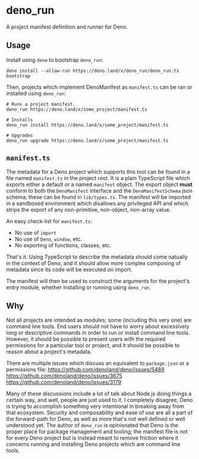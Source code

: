 # deno_run

A project manifest definition and runner for Deno.

## Usage

Install using `deno` to bootstrap `deno_run`:
```shell
deno install --allow-run https://deno.land/x/deno_run/deno_run.ts bootstrap
```

Then, projects which implement DenoManifest as `manifest.ts` can be ran or installed using `deno_run`:
```shell
# Runs a project manifest.
deno_run https://deno.land/x/some_project/manifest.ts

# Installs
deno_run install https://deno.land/x/some_project/manifest.ts

# Upgrades
deno_run upgrade https://deno.land/x/some_project/manifest.ts
```

## `manifest.ts`

The metadata for a Deno project which supports this tool can be found in a file named `manifest.ts` in the project root. It is a plain TypeScript file which exports either a default or a named `manifest` object. The export object **must** conform to both the `DenoManifest` interface and the `DenoManifestSchema` json schema; these can be found in `lib/types.ts`. The manifest will be imported in a sandboxed environment which disallows any privileged API and which strips the export of any non-primitive, non-object, non-array value.

An easy check-list for `manifest.ts`:
  - No use of `import`
  - No use of `Deno`, `window`, etc.
  - No exporting of functions, classes, etc.

That's it. Using TypeScript to describe the metadata should come natually in the context of Deno, and it should allow more complex composing of metadata since its code will be executed on import.

The manifest will then be used to construct the arguments for the project's entry module, whether installing or running using `deno_run`.

## Why

Not all projects are intended as modules; some (including this very one) are command line tools. End users should not have to worry about excessively long or descriptive commands in order to run or install command line tools. However, it should be possible to present users with the required permissions for a particular tool or project, and it should be possible to reason about a project's metadata.

There are multiple issues which discuss an equivalent to `package.json` or a permissions file:
https://github.com/denoland/deno/issues/5489
https://github.com/denoland/deno/issues/3675
https://github.com/denoland/deno/issues/3179

Many of these discussions include a lot of talk about Node.js doing things a certain way, and well, people are just used to it. I completely disagree; Deno is trying to accomplish something very intentional in breaking away from that ecosystem. Security and composability and ease of use are all a part of the forward-path for Deno, as well as more that's not well defined or well understood yet. The author of `deno_run` is opinionated that Deno is the proper place for package management and tooling; the manifest file is not for every Deno project but is instead meant to remove friction where it concerns running and installing Deno projects which are command line tools.
